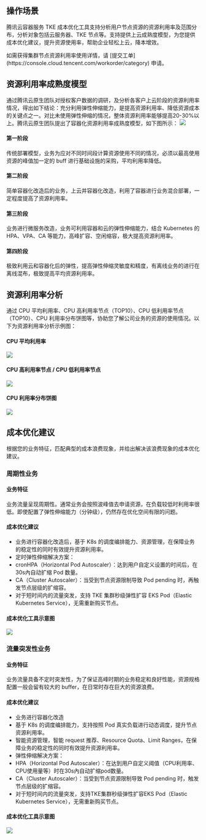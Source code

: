 
## 操作场景
腾讯云容器服务 TKE 成本优化工具支持分析用户节点资源的资源利用率及范围分布，分析对象包括云服务器、TKE 节点等。支持提供上云成熟度模型，为您提供成本优化建议，提升资源使用率，帮助企业轻松上云，降本增效。

<dx-alert infotype="explain" title="">
如需获得集群节点资源利用率使用详情，请 [提交工单](https://console.cloud.tencent.com/workorder/category) 申请。
</dx-alert>



## 资源利用率成熟度模型
通过腾讯云原生团队对授权客户数据的调研，及分析各客户上云阶段的资源利用率情况，得出如下结论：充分利用弹性伸缩能力，是提高资源利用率、降低资源成本的关键点之一。对比未使用弹性伸缩的情况，整体资源利用率能够提高20-30%以上。腾讯云原生团队提出了容器化资源利用率成熟度模型，如下图所示：
![](https://main.qcloudimg.com/raw/3a1761406fd958a326bf83a7e4c8b73c.png)

#### 第一阶段
传统部署模型，业务为应对不同时间段计算资源使用不同的情况，必须以最高使用资源的峰值加一定的 buff 进行基础设施的采购，平均利用率降低。

#### 第二阶段
简单容器化改造后的业务，上云并容器化改造，利用了容器进行业务混合部署，一定程度提高了资源利用率。

#### 第三阶段
业务进行微服务改造，业务可利用容器和云的弹性伸缩能力，结合 Kubernetes 的 HPA、VPA、CA 等能力，高峰扩容、空闲缩容，极大提高资源利用率。

#### 第四阶段
极致利用云和容器化后的弹性，提高弹性伸缩灵敏度和精度，有离线业务的进行在离线混布，极致提高平均资源利用率。


## 资源利用率分析
通过 CPU 平均利用率、CPU 高利用率节点（TOP10）、CPU 低利用率节点（TOP10）、CPU 利用率分布饼图等，协助您了解公司业务的资源的使用情况。以下为资源利用率分析示例图：

#### CPU 平均利用率
![](https://main.qcloudimg.com/raw/4c1f8302528059b5cc055b527253e700.png)

#### CPU 高利用率节点 / CPU 低利用率节点
![](https://main.qcloudimg.com/raw/064a3e4d11211daf0e6523347b739599.png)

#### CPU 利用率分布饼图
![](https://main.qcloudimg.com/raw/f5a3df74f8d61b13236be0d12332b712.png)

## 成本优化建议
根据您的业务特征，匹配典型的成本浪费现象，并给出解决该浪费现象的成本优化建议。

### 周期性业务
#### 业务特征
业务流量呈现周期性。通常业务会按照波峰值去申请资源，在负载较低时利用率很低。即使配置了弹性伸缩能力（分钟级），仍然存在优化空间有限的问题。

#### 成本优化建议
- 业务进行容器化改造后，基于 K8s 的调度编排能力、资源管理，在保障业务的稳定性的同时有效提升资源利用率。
- 定时弹性伸缩解决方案：
 - cronHPA（Horizontal Pod Autoscaler）：达到用户自定义设置的时间后，在30s內自动扩缩 Pod 数量。
 - CA（Cluster Autoscaler）：当受到节点资源限制导致 Pod pending 时，再触发节点层级的扩缩容。
 - 对于短时间内的流量突发，支持 TKE 集群秒级弹性扩容 EKS Pod（Elastic Kubernetes Service），无需重新购买节点。

#### 成本优化工具示意图
![](https://main.qcloudimg.com/raw/c2cd6a3d2876a914eef8ee2d4f0f5faf.png)

### 流量突发性业务

#### 业务特征
业务流量具备不定时突发性，为了保证高峰时期的业务稳定和良好性能，资源规格配置一般会留有较大的 buffer，在日常时存在巨大的资源浪费。

#### 成本优化建议
- 业务进行容器化改造
 - 基于 K8s 的调度编排能力，支持按照 Pod 真实负载进行动态调度，提升节点资源利用率。
 - 智能资源管理，智能 request 推荐、Resource Quota、Limit Ranges，在保障业务的稳定性的同时有效提升资源利用率。
- 弹性伸缩解决方案：
 - HPA（Horizontal Pod Autoscaler）：在达到用户自定义阈值（CPU利用率、CPU使用量等）时在30s內自动扩缩pod数量。
 - CA（Cluster Autoscaler）：当受到节点资源限制导致 Pod pending 时，触发节点层级的扩缩容。
 - 对于短时间内的流量突发，支持TKE集群秒级弹性扩容EKS Pod（Elastic Kubernetes Service），无需重新购买节点。

#### 成本优化工具示意图
![](https://main.qcloudimg.com/raw/a5d04afcf9fa958d88e3aaaa4f45c851.png)




